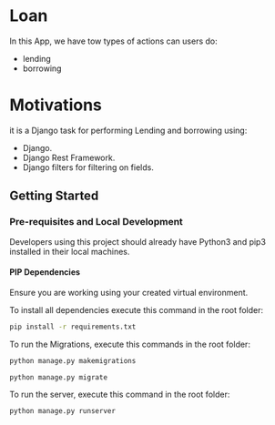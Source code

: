 # Loan

In this App, we have tow types of actions can users do:
 - lending
 - borrowing
 
# Motivations
it is a Django task for performing Lending and borrowing using:

- Django.
- Django Rest Framework.
- Django filters for filtering on fields.


## Getting Started
### Pre-requisites and Local Development

Developers using this project should already have Python3 and pip3 installed in their local machines.

#### PIP Dependencies

Ensure you are working using your created virtual environment.

To install all dependencies execute this command in the root folder:

```bash
pip install -r requirements.txt
```


To run the Migrations, execute this commands in the root folder:

```bash
python manage.py makemigrations
```
```bash
python manage.py migrate
```


To run the server, execute this command in the root folder:

```bash
python manage.py runserver
```
